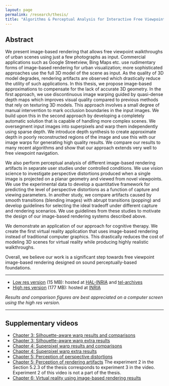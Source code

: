 ```yaml
---
layout: page
permalink: /research/thesis/
title: "Algorithms & Perceptual Analysis for Interactive Free Viewpoint Image-Based Navigation"
---
```


## Abstract

We present image-based rendering that allows free viewpoint walkthroughs of urban scenes
using just a few photographs as input. Commercial applications such as Google Streetview,
Bing Maps etc. use rudimentary forms of image-based rendering for urban visualization;
more sophisticated approaches use the full 3D model of the scene as input.
As the quality of 3D model degrades, rendering artifacts are observed which drastically reduce the
utility of such applications. In this thesis, we propose image-based approximations to compensate
for the lack of accurate 3D geometry. In the first approach, we use discontinuous
image warping guided by quasi-dense depth maps which improves visual quality compared to
previous methods that rely on texturing 3D models. This approach involves a small degree
of manual intervention to mark occlusion boundaries in the input
images. We build upon this in the second approach by developing a completely automatic solution
that is capable of handling more complex scenes. We oversegment input images into superpixels
and warp them independently using sparse depth. We introduce depth synthesis to create approximate
depth in poorly reconstructed regions of the image and use this with our
image warps for generating high quality results. We compare our results to many
recent algorithms and show that our approach extends very well to free viewpoint navigation.

We also perform perceptual analysis of different image-based rendering
artifacts in separate user studies under controlled conditions. We use
vision science to investigate perspective distortions produced when a single image is projected
on a planar geometry and viewed from novel viewpoints. We use the experimental data to
develop a quantitative framework for predicting the level of perspective distortions as a
function of capture and viewing parameters. In another study, we compare artifacts caused by
smooth transitions (blending images) with abrupt transitions (popping) and
develop guidelines for selecting the ideal tradeoff under different capture and
rendering scenarios. We use guidelines from these studies to motivate the design
of our image-based rendering systems described above.

We demonstrate an application of our approach for cognitive therapy. We create the first
virtual reality application that uses image-based rendering instead of traditional
computer graphics. This drastically reduces the cost of modeling 3D scenes for
virtual reality while producing highly realistic walkthroughs.

Overall, we believe our work is a significant step towards free viewpoint image-based rendering
designed on sound perceptually-based foundations.


----

  * [Low res version](http://tel.archives-ouvertes.fr/docs/00/97/99/13/PDF/thesis.pdf) (15 MB): hosted at [HAL-INRIA](http://hal.inria.fr/index.php?halsid=d2p3vgd7l7v5iv7dqapvo20204&view_this_doc=tel-00979913&version=1) and [tel-archives](http://tel.archives-ouvertes.fr/tel-00979913)
  * [High res version](http://www-sop.inria.fr/reves/Basilic/2014/Cha14/thesis.pdf) (177 MB): hosted at [INRIA](http://www-sop.inria.fr/reves/Basilic/2014/Cha14/)

_Results and comparison figures are best appreciated on a computer screen using the high res version._

----

## Supplementary videos
  * [Chapter 3: Silhouette-aware warp results and comparisons](http://vimeo.com/62038846)
  * [Chapter 3: Silhouette-aware warp extra results](http://www-sop.inria.fr/reves/Basilic/2011/CSD11/#warpibr_results)
  * [Chapter 4: Superpixel warp results and comparisons](http://vimeo.com/62038844)
  * [Chapter 4: Superpixel warp extra results](http://vimeo.com/62038845)
  * [Chapter 5: Perception of perspective distortions](http://vimeo.com/64144141)
  * [Chapter 5: Perception of rendering artifacts](http://www.youtube.com/watch?v=akaWUe0mum8) The experiment 2 in the Section 5.2.3 of the thesis corresponds to experiment 3 in the video. Experiment 2 of this video is not a part of the thesis.
  * [Chapter 6: Virtual reality using image-based rendering results](http://vimeo.com/86704077)
